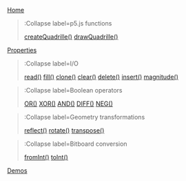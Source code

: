 [Home](/)

> :Collapse label=p5.js functions
>
> [createQuadrille()](/docs/p5-fx/create_quadrille)
> [drawQuadrille()](/docs/p5-fx/draw_quadrille)

[Properties](/docs/props)

> :Collapse label=I/O
> 
> [read()](/docs/io/read)
> [fill()](/docs/io/fill)
> [clone()](/docs/io/clone)
> [clear()](/docs/io/clear)
> [delete()](/docs/io/delete)
> [insert()](/docs/io/insert)
> [magnitude()](/docs/io/magnitude)

> :Collapse label=Boolean operators
>
> [OR()](/docs/logic/or)
> [XOR()](/docs/logic/xor)
> [AND()](/docs/logic/and)
> [DIFF()](/docs/logic/diff)
> [NEG()](/docs/logic/neg)

> :Collapse label=Geometry transformations
>
> [reflect()](/docs/geom/reflect)
> [rotate()](/docs/geom/rotate)
> [transpose()](/docs/geom/transpose)

> :Collapse label=Bitboard conversion
>
> [fromInt()](/docs/bitboard/from_int)
> [toInt()](/docs/bitboard/to_int)

[Demos](/docs/demos)